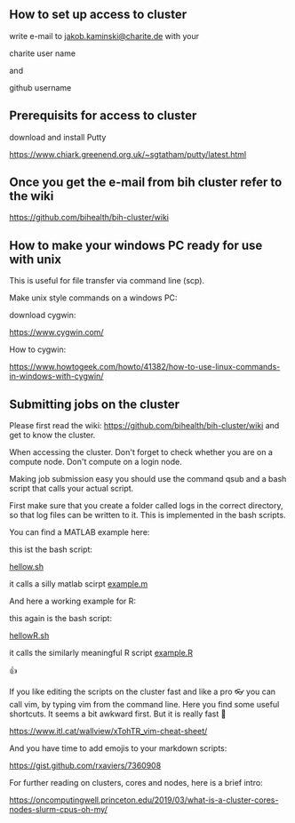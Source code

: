 ## How to set up access to cluster 

write e-mail to jakob.kaminski@charite.de with your 

charite user name 

and 

github username

## Prerequisits for access to cluster

download and install Putty

https://www.chiark.greenend.org.uk/~sgtatham/putty/latest.html


## Once you get the e-mail from bih cluster refer to the wiki

https://github.com/bihealth/bih-cluster/wiki


## How to make your windows PC ready for use with unix 

This is useful for file transfer via command line (scp).

Make unix style commands on a windows PC:

download cygwin:

https://www.cygwin.com/


How to cygwin:

https://www.howtogeek.com/howto/41382/how-to-use-linux-commands-in-windows-with-cygwin/


## Submitting jobs on the cluster

Please first read the wiki: https://github.com/bihealth/bih-cluster/wiki and get to know the cluster. 

When accessing the cluster. Don't forget to check whether you are on a compute node. Don't compute on a login node.

Making job submission easy you should use the command qsub and a bash script that calls your actual script.

First make sure that you create a folder called logs in the correct directory, so that log files can be written to it. This is implemented in the bash scripts.

You can find a MATLAB example here:  

this ist the bash script:

[hellow.sh](hellow.sh)

it calls a silly matlab scirpt [example.m](example.m)

And here a working example for R:

this again is the bash script:

[hellowR.sh](hellowR.sh)

it calls the similarly meaningful R script [example.R](example.R)

:+1:

If you like editing the scripts on the cluster fast and like a pro :eyeglasses: you can call vim, by typing vim from the command line. Here you find some useful shortcuts. It seems a bit awkward first. But it is really fast :running:

https://www.itl.cat/wallview/xTohTR_vim-cheat-sheet/

And you have time to add emojis to your markdown scripts:

https://gist.github.com/rxaviers/7360908

For further reading on clusters, cores and nodes, here is a brief intro:

https://oncomputingwell.princeton.edu/2019/03/what-is-a-cluster-cores-nodes-slurm-cpus-oh-my/
